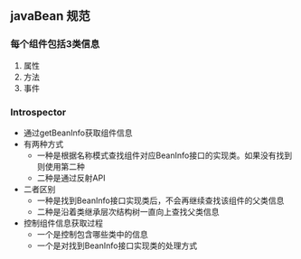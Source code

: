 ## javaBean 规范

### 每个组件包括3类信息
 1. 属性
 2. 方法
 3. 事件
 
### Introspector
 * 通过getBeanInfo获取组件信息
 * 有两种方式
   + 一种是根据名称模式查找组件对应BeanInfo接口的实现类。如果没有找到则使用第二种
   + 二种是通过反射API
 * 二者区别
   + 一种是找到BeanInfo接口实现类后，不会再继续查找该组件的父类信息
   + 二种是沿着类继承层次结构树一直向上查找父类信息
 * 控制组件信息获取过程
   + 一个是控制包含哪些类中的信息
   + 一个是对找到BeanInfo接口实现类的处理方式
      
